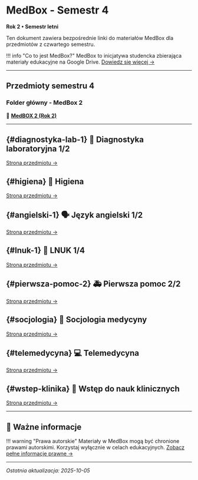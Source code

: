# MedBox - Semestr 4

**Rok 2 • Semestr letni**

Ten dokument zawiera bezpośrednie linki do materiałów MedBox dla przedmiotów z czwartego semestru.

!!! info "Co to jest MedBox?"
    MedBox to inicjatywa studencka zbierająca materiały edukacyjne na Google Drive.
    [Dowiedz się więcej →](../medbox-info.md)

---

## Przedmioty semestru 4

### Folder główny - MedBox 2
📂 **[MedBOX 2 (Rok 2)](https://drive.google.com/drive/folders/1SpFEsQDlYYFfqb4o5AEM0aGhNiRsWlTN)**

---

## {#diagnostyka-lab-1} 🔬 Diagnostyka laboratoryjna 1/2

[Strona przedmiotu →](../../semestr-4/diagnostyka-lab-1.md)

## {#higiena} 🧼 Higiena

[Strona przedmiotu →](../../semestr-4/higiena.md)

## {#angielski-1} 🗣️ Język angielski 1/2

[Strona przedmiotu →](../../semestr-4/angielski-1.md)

## {#lnuk-1} 🏥 LNUK 1/4

[Strona przedmiotu →](../../semestr-4/lnuk-1.md)

## {#pierwsza-pomoc-2} 🚑 Pierwsza pomoc 2/2

[Strona przedmiotu →](../../semestr-4/pierwsza-pomoc-2.md)

## {#socjologia} 👥 Socjologia medycyny

[Strona przedmiotu →](../../semestr-4/socjologia.md)

## {#telemedycyna} 💻 Telemedycyna

[Strona przedmiotu →](../../semestr-4/telemedycyna.md)

## {#wstep-klinika} 🏥 Wstęp do nauk klinicznych

[Strona przedmiotu →](../../semestr-4/wstep-klinika.md)

---

## 📌 Ważne informacje

!!! warning "Prawa autorskie"
    Materiały w MedBox mogą być chronione prawami autorskimi. Korzystaj wyłącznie w celach edukacyjnych.
    [Zobacz pełne informacje prawne →](../../legal.md)

---

*Ostatnia aktualizacja: 2025-10-05*
